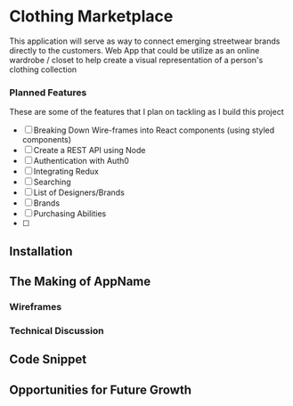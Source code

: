 # Clothing Marketplace

This application will serve as way to connect emerging streetwear brands directly to the customers. 
Web App that could be utilize as an online wardrobe / closet to help create a visual representation of a person's clothing collection
<!-- ![armoire image](./public/splashimage.png) -->

### Planned Features
These are some of the features that I plan on tackling as I build this project
- [ ] Breaking Down Wire-frames into React components (using styled components)
- [ ] Create a REST API using Node
- [ ] Authentication with Auth0
- [ ] Integrating Redux
- [ ] Searching
- [ ] List of Designers/Brands 
- [ ] Brands
- [ ] Purchasing Abilities
- [ ]

## Installation 

## The Making of AppName

### Wireframes

### Technical Discussion

## Code Snippet

## Opportunities for Future Growth 